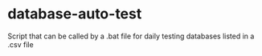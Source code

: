 # database-auto-test
Script that can be called by a .bat file for daily testing databases listed in a .csv file
